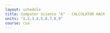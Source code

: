 ```yaml
---
layout: schedule
title: Computer Science "A" - CALCULATOR HACK
units: "1,2,3,4,5,6,7,8,9"
course: csa
---
```


<html>

</html>

<style>

</style>

<script>
    
</script>

